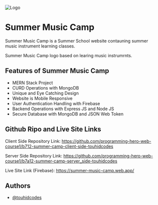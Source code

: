 
![Logo](https://i.postimg.cc/rsvGPcv1/logo.png)


# Summer Music Camp

Summer Music Camp is a Summer School website contauning summer music instrument learning classes.  

Summer Music Camp logo based on learing music instrumrnts.
## Features of Summer Music Camp

- MERN Stack Project
- CURD Operations with MongoDB
- Unique and Eye Catching Design
- Website is Mobile Responsive
- User Authentication Handling with Firebase
- Backend Operations with Express JS and Node JS
- Secure Database with MongoDB and JSON Web Token


## Github Ripo and Live Site Links

Client Side Repository Link: https://github.com/programming-hero-web-course1/b712-summer-camp-client-side-touhidcodes

Server Side Repository Link: https://github.com/programming-hero-web-course1/b7a12-summer-camp-server_side-touhidcodes

Live Site Link (Firebase): https://summer-music-camp.web.app/
## Authors

- [@touhidcodes](https://www.github.com/touhidcodes)

